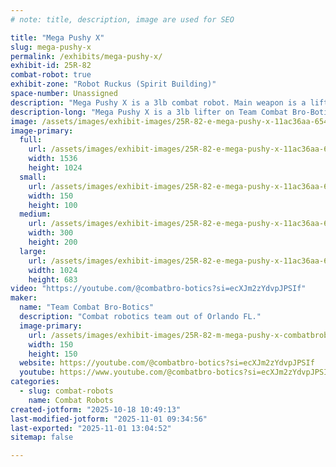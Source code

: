 ```yaml
---
# note: title, description, image are used for SEO

title: "Mega Pushy X"
slug: mega-pushy-x
permalink: /exhibits/mega-pushy-x/
exhibit-id: 25R-82
combat-robot: true
exhibit-zone: "Robot Ruckus (Spirit Building)"
space-number: Unassigned
description: "Mega Pushy X is a 3lb combat robot. Main weapon is a lifter."
description-long: "Mega Pushy X is a 3lb lifter on Team Combat Bro-Botics. This combat robot does not directly cause any damage to it’s opponent but rather it shows the driving skill of the bot pilot to stay away from the opponents weapon and take advantage of any of its opponents driving mistakes by lifting and pinning the opponent."
image: /assets/images/exhibit-images/25R-82-e-mega-pushy-x-11ac36aa-6542-456f-8432-833482b94a02-300x200.png
image-primary: 
  full:
    url: /assets/images/exhibit-images/25R-82-e-mega-pushy-x-11ac36aa-6542-456f-8432-833482b94a02-full.png
    width: 1536
    height: 1024
  small:
    url: /assets/images/exhibit-images/25R-82-e-mega-pushy-x-11ac36aa-6542-456f-8432-833482b94a02-150x100.png
    width: 150
    height: 100
  medium:
    url: /assets/images/exhibit-images/25R-82-e-mega-pushy-x-11ac36aa-6542-456f-8432-833482b94a02-300x200.png
    width: 300
    height: 200
  large:
    url: /assets/images/exhibit-images/25R-82-e-mega-pushy-x-11ac36aa-6542-456f-8432-833482b94a02-1024x683.png
    width: 1024
    height: 683
video: "https://youtube.com/@combatbro-botics?si=ecXJm2zYdvpJPSIf"
maker: 
  name: "Team Combat Bro-Botics"
  description: "Combat robotics team out of Orlando FL."
  image-primary:
    url: /assets/images/exhibit-images/25R-82-m-mega-pushy-x-combatbrobotics-design-copy-300x300.jpeg
    width: 150
    height: 150
  website: https://youtube.com/@combatbro-botics?si=ecXJm2zYdvpJPSIf
  youtube: https://www.youtube.com/@combatbro-botics?si=ecXJm2zYdvpJPSIf
categories: 
  - slug: combat-robots
    name: Combat Robots
created-jotform: "2025-10-18 10:49:13"
last-modified-jotform: "2025-11-01 09:34:56"
last-exported: "2025-11-01 13:04:52"
sitemap: false

---
```

